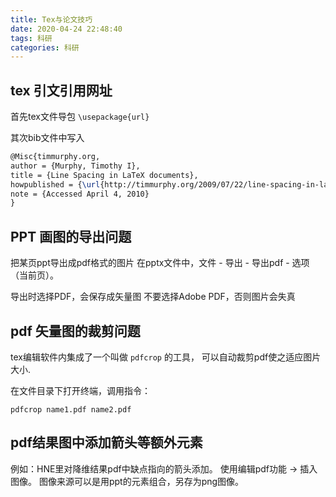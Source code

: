 ```yaml
---
title: Tex与论文技巧
date: 2020-04-24 22:48:40
tags: 科研
categories: 科研
---
```


## tex 引文引用网址

首先tex文件导包 `\usepackage{url}`

其次bib文件中写入

```tex
@Misc{timmurphy.org,
author = {Murphy, Timothy I},
title = {Line Spacing in LaTeX documents},
howpublished = {\url{http://timmurphy.org/2009/07/22/line-spacing-in-latex-documents/}},
note = {Accessed April 4, 2010}
}
```

## PPT 画图的导出问题

把某页ppt导出成pdf格式的图片
在pptx文件中，文件 - 导出 - 导出pdf - 选项（当前页）。

导出时选择PDF，会保存成矢量图
不要选择Adobe PDF，否则图片会失真

## pdf 矢量图的裁剪问题

tex编辑软件内集成了一个叫做 `pdfcrop` 的工具， 可以自动裁剪pdf使之适应图片大小.

在文件目录下打开终端，调用指令：

`pdfcrop name1.pdf name2.pdf`

## pdf结果图中添加箭头等额外元素

例如：HNE里对降维结果pdf中缺点指向的箭头添加。
使用编辑pdf功能 -> 插入图像。
图像来源可以是用ppt的元素组合，另存为png图像。